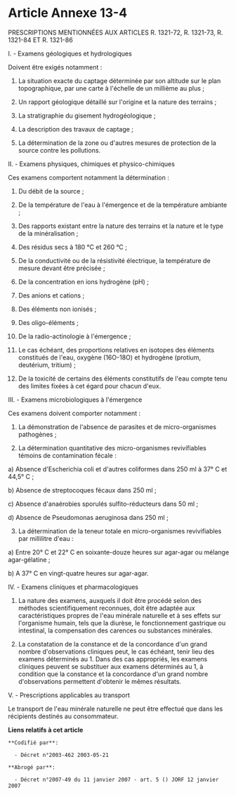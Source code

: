 # Article Annexe 13-4

PRESCRIPTIONS MENTIONNÉES AUX ARTICLES R. 1321-72, R. 1321-73, R. 1321-84 ET R. 1321-86  

I. - Examens géologiques et hydrologiques

Doivent être exigés notamment :

1. La situation exacte du captage déterminée par son altitude sur le plan topographique, par une carte à l'échelle de un
millième au plus ;

2. Un rapport géologique détaillé sur l'origine et la nature des terrains ;

3. La stratigraphie du gisement hydrogéologique ;

4. La description des travaux de captage ;

5. La détermination de la zone ou d'autres mesures de protection de la source contre les pollutions.

II. - Examens physiques, chimiques et physico-chimiques

Ces examens comportent notamment la détermination :

1. Du débit de la source ;

2. De la température de l'eau à l'émergence et de la température ambiante ;

3. Des rapports existant entre la nature des terrains et la nature et le type de la minéralisation ;

4. Des résidus secs à 180 °C et 260 °C ;

5. De la conductivité ou de la résistivité électrique, la température de mesure devant être précisée ;

6. De la concentration en ions hydrogène (pH) ;

7. Des anions et cations ;

8. Des éléments non ionisés ;

9. Des oligo-éléments ;

10. De la radio-actinologie à l'émergence ;

11. Le cas échéant, des proportions relatives en isotopes des éléments constitués de l'eau, oxygène (16O-18O) et hydrogène
(protium, deutérium, tritium) ;

12. De la toxicité de certains des éléments constitutifs de l'eau compte tenu des limites fixées à cet égard pour chacun
d'eux.

III. - Examens microbiologiques à l'émergence

Ces examens doivent comporter notamment :

1. La démonstration de l'absence de parasites et de micro-organismes pathogènes ;

2. La détermination quantitative des micro-organismes revivifiables témoins de contamination fécale :

a) Absence d'Escherichia coli et d'autres coliformes dans 250 ml à 37° C et 44,5° C ;

b) Absence de streptocoques fécaux dans 250 ml ;

c) Absence d'anaérobies sporulés sulfito-réducteurs dans 50 ml ;

d) Absence de Pseudomonas aeruginosa dans 250 ml ;

3. La détermination de la teneur totale en micro-organismes revivifiables par millilitre d'eau :

a) Entre 20° C et 22° C en soixante-douze heures sur agar-agar ou mélange agar-gélatine ;

b) A 37° C en vingt-quatre heures sur agar-agar.

IV. - Examens cliniques et pharmacologiques

1. La nature des examens, auxquels il doit être procédé selon des méthodes scientifiquement reconnues, doit être adaptée aux
caractéristiques propres de l'eau minérale naturelle et à ses effets sur l'organisme humain, tels que la diurèse, le
fonctionnement gastrique ou intestinal, la compensation des carences ou substances minérales.

2. La constatation de la constance et de la concordance d'un grand nombre d'observations cliniques peut, le cas échéant,
tenir lieu des examens déterminés au 1. Dans des cas appropriés, les examens cliniques peuvent se substituer aux examens
déterminés au 1, à condition que la constance et la concordance d'un grand nombre d'observations permettent d'obtenir le
mêmes résultats.

V. - Prescriptions applicables au transport

Le transport de l'eau minérale naturelle ne peut être effectué que dans les récipients destinés au consommateur.

**Liens relatifs à cet article**

	**Codifié par**:

	  - Décret n°2003-462 2003-05-21

	**Abrogé par**:

	  - Décret n°2007-49 du 11 janvier 2007 - art. 5 () JORF 12 janvier 2007
